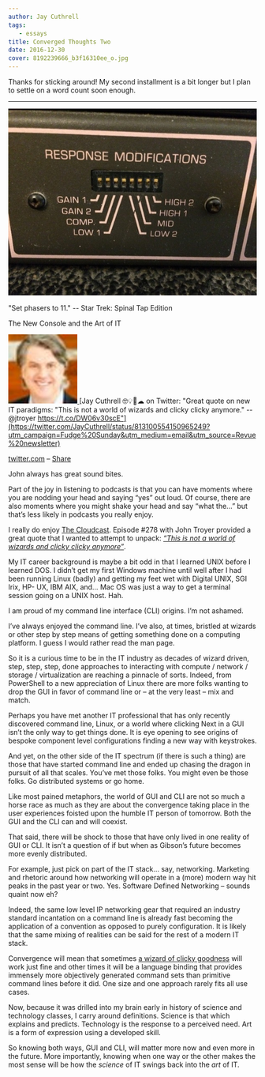 ```yaml
---
author: Jay Cuthrell
tags:
   - essays
title: Converged Thoughts Two
date: 2016-12-30
cover: 8192239666_b3f16310ee_o.jpg 
---
```


Thanks for sticking around! My second installment is a bit longer but I plan
to settle on a word count soon enough.  
  
* * *  
  
!["Set phasers to 11." -- Star Trek: Spinal Tap Edition](./index_files/IMG_2591.JPG)

"Set phasers to 11." -- Star Trek: Spinal Tap Edition  
  
The New Console and the Art of IT  
  
[![](./index_files/OlNNqNka_normal.jpeg) ](https://twitter.com/JayCuthrell/status/813100554150965249?utm_campaign=Fudge%20Sunday&utm_medium=email&utm_source=Revue%20newsletter)[Jay Cuthrell 🤓💡🚀☁ on Twitter: "Great quote on new IT paradigms: "This is not a world of wizards and clicky clicky anymore." -- @jtroyer https://t.co/DW06v30scE"](https://twitter.com/JayCuthrell/status/813100554150965249?utm_campaign=Fudge%20Sunday&utm_medium=email&utm_source=Revue%20newsletter)

[twitter.com](https://twitter.com/JayCuthrell/status/813100554150965249?utm_campaign=Fudge%20Sunday&utm_medium=email&utm_source=Revue%20newsletter) – [Share](http://rev.vu/PQGRA?utm_campaign=Issue&utm_content=share&utm_medium=email&utm_source=Fudge+Sunday)

John always has great sound bites.  
  
Part of the joy in listening to podcasts is that you can have moments where
you are nodding your head and saying “yes” out loud. Of course, there are also
moments where you might shake your head and say “what the…” but that’s less
likely in podcasts you really enjoy.

I really do enjoy [The Cloudcast](http://www.thecloudcast.net/?utm_campaign=Fudge%20Sunday&utm_medium=email&utm_source=Revue%20newsletter). Episode #278 with John Troyer provided a great quote that I wanted to attempt to unpack: [_“This is not a world of wizards and clicky clicky anymore”_](http://www.thecloudcast.net/2016/11/the-cloudcast-278-automatic-devops-for.html?utm_campaign=Fudge%20Sunday&utm_medium=email&utm_source=Revue%20newsletter).

My IT career background is maybe a bit odd in that I learned UNIX before I
learned DOS. I didn’t get my first Windows machine until well after I had been
running Linux (badly) and getting my feet wet with Digital UNIX, SGI Irix, HP-
UX, IBM AIX, and… Mac OS was just a way to get a terminal session going on a
UNIX host. Hah.

I am proud of my command line interface (CLI) origins. I’m not ashamed.

I’ve always enjoyed the command line. I’ve also, at times, bristled at wizards
or other step by step means of getting something done on a computing platform.
I guess I would rather read the man page.

So it is a curious time to be in the IT industry as decades of wizard driven,
step, step, step, done approaches to interacting with compute / network /
storage / virtualization are reaching a pinnacle of sorts. Indeed, from
PowerShell to a new appreciation of Linux there are more folks wanting to drop
the GUI in favor of command line or – at the very least – mix and match.

Perhaps you have met another IT professional that has only recently discovered
command line, Linux, or a world where clicking Next in a GUI isn’t the only
way to get things done. It is eye opening to see origins of bespoke component
level configurations finding a new way with keystrokes.

And yet, on the other side of the IT spectrum (if there is such a thing) are
those that have started command line and ended up chasing the dragon in
pursuit of all that scales. You’ve met those folks. You might even be those
folks. Go distributed systems or go home.

Like most pained metaphors, the world of GUI and CLI are not so much a horse
race as much as they are about the convergence taking place in the user
experiences foisted upon the humble IT person of tomorrow. Both the GUI and
the CLI can and will coexist.

That said, there will be shock to those that have only lived in one reality of
GUI or CLI. It isn’t a question of if but when as Gibson’s future becomes more
evenly distributed.

For example, just pick on part of the IT stack… say, networking. Marketing and
rhetoric around how networking will operate in a (more) modern way hit peaks
in the past year or two. Yes. Software Defined Networking – sounds quaint now
eh?

Indeed, the same low level IP networking gear that required an industry
standard incantation on a command line is already fast becoming the
application of a convention as opposed to purely configuration. It is likely
that the same mixing of realities can be said for the rest of a modern IT
stack.

Convergence will mean that sometimes [a wizard of clicky goodness](https://twitter.com/jtroyer?utm_campaign=Fudge%20Sunday&utm_medium=email&utm_source=Revue%20newsletter) will work just fine and other times it will be a language binding that provides immensely more objectively generated command sets than primitive command lines before it did. One size and one approach rarely fits all use cases.

Now, because it was drilled into my brain early in history of science and
technology classes, I carry around definitions. Science is that which explains
and predicts. Technology is the response to a perceived need. Art is a form of
expression using a developed skill.

So knowing both ways, GUI and CLI, will matter more now and even more in the
future. More importantly, knowing when one way or the other makes the most
sense will be how the _science_ of IT swings back into the _art_ of IT.  

